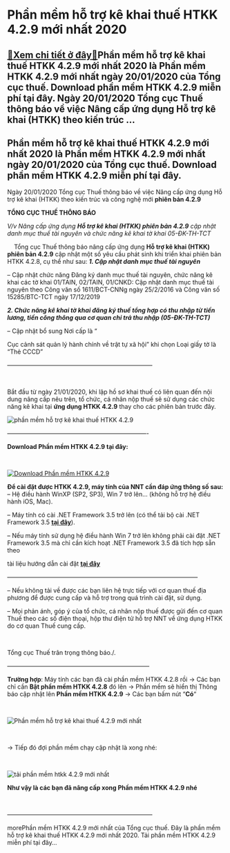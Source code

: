Phần mềm hỗ trợ kê khai thuế HTKK 4.2.9 mới nhất 2020
=====================================================

[:gift:Xem chi tiết ở đây:gift:](https://hddtvn.com/phan-mem-ho-tro-ke-khai-thue-htkk-4-2-9-moi-nhat-2020/)Phần mềm hỗ trợ kê khai thuế HTKK 4.2.9 mới nhất 2020 là Phần mềm HTKK 4.2.9 mới nhất ngày 20/01/2020 của Tổng cục thuế. Download phần mềm HTKK 4.2.9 miễn phí tại đây. Ngày 20/01/2020 Tổng cục Thuế thông báo về việc Nâng cấp ứng dụng Hỗ trợ kê khai (HTKK) theo kiến trúc …
--------------------------------------------------------------------------------------------------------------------------------------------------------------------------------------------------------------------------------------------------------------------------------



Phần mềm hỗ trợ kê khai thuế HTKK 4.2.9 mới nhất 2020 là Phần mềm HTKK 4.2.9 mới nhất ngày 20/01/2020 của Tổng cục thuế. Download phần mềm HTKK 4.2.9 miễn phí tại đây.
-------------------------------------------------------------------------------------------------------------------------------------------------------------------------


Ngày 20/01/2020 Tổng cục Thuế thông báo về việc Nâng cấp ứng dụng Hỗ trợ kê khai (HTKK) theo kiến trúc và công nghệ mới **phiên bản 4.2.9**



**TỔNG CỤC THUẾ THÔNG BÁO**

*V/v Nâng cấp ứng dụng **Hỗ trợ kê khai (HTKK) phiên bản 4.2.9** cập nhật danh mục thuế tài nguyên và chức năng kê khai tờ khai 05-ĐK-TH-TCT*

  

    Tổng cục Thuế thông báo nâng cấp ứng dụng **Hỗ trợ kê khai (HTKK) phiên bản 4.2.9** cập nhật một số yêu cầu phát sinh khi triển khai phiên bản HTKK 4.2.8, cụ thể như sau:
***1. Cập nhật danh mục thuế tài nguyên***  

 – Cập nhật chức năng Đăng ký danh mục thuế tài nguyên, chức năng kê khai các tờ khai 01/TAIN, 02/TAIN, 01/CNKD: Cập nhật danh mục thuế tài nguyên theo Công văn số 1611/BCT-CNNg ngày 25/2/2016 và Công văn số 15285/BTC-TCT ngày 17/12/2019


***2. Chức năng kê khai tờ khai đăng ký thuế tổng hợp có thu nhập từ tiền lương, tiền công thông qua cơ quan chi trả thu nhập (05-ĐK-TH-TCT)***  

 – Cập nhật bổ sung Nơi cấp là “

Cục cảnh sát quản lý hành chính về trật tự xã hội” khi chọn Loại giấy tờ là “Thẻ CCCD”
  



————————————————————————

  

Bắt đầu từ ngày 21/01/2020, khi lập hồ sơ khai thuế có liên quan đến nội dung nâng cấp nêu trên, tổ chức, cá nhân nộp thuế sẽ sử dụng các chức năng kê khai tại **ứng dụng HTKK 4.2.9** thay cho các phiên bản trước đây.

  

![phần mềm hỗ trợ kê khai thuế HTKK 4.2.9](https://hddtvn.com/wp-content/uploads/2021/01/phan-mem-ho-ke-khai-thue-HTKK-4_2_9.png "phần mềm hỗ trợ kê khai thuế HTKK 4.2.9")

  

———————————————————————-


**Download Phần mềm HTKK 4.2.9 tại đây:**  

  

[![Download Phần mềm HTKK 4.2.9](https://hddtvn.com/wp-content/uploads/2021/01/tai-xuong.png "Download Phần mềm HTKK 4.2.9")](https://www.fshare.vn/file/I9F67BO6IUHH "Download Phần mềm HTKK 4.2.9")


**Để cài đặt được HTKK 4.2.9, máy tính của NNT cần đáp ứng thông số sau:**
– Hệ điều hành WinXP (SP2, SP3), Win 7 trở lên… (không hỗ trợ hệ điều hành iOS, Mac).


– Máy tính có cài .NET Framework 3.5 trở lên (có thể tải bộ cài .NET Framework 3.5 **[tại đây](https://www.fshare.vn/file/F4X6R3TJZ5FH "tải NET Frameword 3.5")**).


 – Nếu máy tính sử dụng hệ điều hành Win 7 trở lên không phải cài đặt .NET Framework 3.5 mà chỉ cần kích hoạt .NET Framework 3.5 đã tích hợp sẵn theo 

tài liệu hướng dẫn cài đặt **[tại đây](http://www.gdt.gov.vn/wps/wcm/connect/ee2414f2-f093-4eb7-91bf-7df936c36444/HD+cai+dat+HTKK+4.0.pdf?MOD=AJPERES&CACHEID=ROOTWORKSPACEee2414f2-f093-4eb7-91bf-7df936c36444 "hướng dẫn cài đặt htkk 4.0")**

  

 ———————————————————————————————–

– Nếu không tải về được các bạn liên hệ trực tiếp với cơ quan thuế địa phương để được cung cấp và hỗ trợ trong quá trình cài đặt, sử dụng.


– Mọi phản ánh, góp ý của tổ chức, cá nhân nộp thuế được gửi đến cơ quan Thuế theo các số điện thoại, hộp thư điện tử hỗ trợ NNT về ứng dụng HTKK do cơ quan Thuế cung cấp.  

 



Tổng cục Thuế trân trọng thông báo./.

  

———————————————————————–

  

**Trường hợp**: Máy tính các bạn đã cài phần mềm HTKK 4.2.8 rồi -> Các bạn chỉ cần **Bật phần mềm HTKK 4.2.8** đó lên -> Phần mềm sẽ hiển thị Thông báo cập nhật lên **Phần mềm HTKK 4.2.9** -> Các bạn bấm nút “**Có**“  

  

![Phần mềm hỗ trợ kê khai thuế 4.2.9 mới nhất](https://hddtvn.com/wp-content/uploads/2021/01/phan-mem-ho-tro-ke-khai-thue-4_2_9-moi-nhat.png "Phần mềm hỗ trợ kê khai thuế 4.2.9 mới nhất")  

  

-> Tiếp đó đợi phần mềm chạy cập nhật là xong nhé:  

  

![tải phần mềm htkk 4.2.9 mới nhất](https://hddtvn.com/wp-content/uploads/2021/01/tai-phan-mem-htkk-4-2_9-moi-nhat.png "tải phần mềm htkk 4.2.9 mới nhất")

**Như vậy là các bạn đã nâng cấp xong Phần mềm HTKK 4.2.9 nhé**

  

————————————————————————

morePhần mềm HTKK 4.2.9 mới nhất của Tổng cục thuế. Đây là phần mềm hỗ trợ kê khai thuế HTKK 4.2.9 mới nhất 2020. Tải phần mềm HTKK 4.2.9 miễn phí tại đây…

